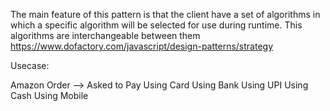 The main feature of this pattern is that the client have a set of algorithms in
which a specific algorithm will be selected for use during runtime. This
algorithms are interchangeable between them
https://www.dofactory.com/javascript/design-patterns/strategy

Usecase:

Amazon Order
--> Asked to Pay
    Using Card
    Using Bank
    Using UPI
    Using Cash
    Using Mobile


